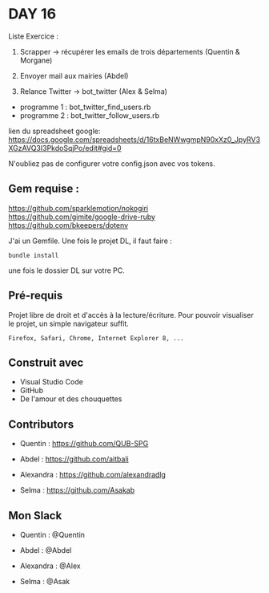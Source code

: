 # DAY 16
Liste Exercice :

1. Scrapper -> récupérer les emails de trois départements (Quentin & Morgane)


2. Envoyer mail aux mairies (Abdel)



3. Relance Twitter -> bot_twitter (Alex & Selma)
 - programme 1 : bot_twitter_find_users.rb  
 - programme 2 : bot_twitter_follow_users.rb
 
  lien du spreadsheet google: https://docs.google.com/spreadsheets/d/16txBeNWwgmpN90xXz0_JpyRV3XGzAVQ3I3PkdoSqjPo/edit#gid=0
    

N'oubliez pas de configurer votre config.json avec vos tokens.

## Gem requise :
https://github.com/sparklemotion/nokogiri
https://github.com/gimite/google-drive-ruby
https://github.com/bkeepers/dotenv

J'ai un Gemfile. Une fois le projet DL, il faut faire : 
```
bundle install
```
une fois le dossier DL sur votre PC. 

## Pré-requis

Projet libre de droit et d'accès à la lecture/écriture. 
Pour pouvoir visualiser le projet, un simple navigateur suffit.


```
Firefox, Safari, Chrome, Internet Explorer 8, ...
```

## Construit avec

* Visual Studio Code
* GitHub
* De l'amour et des chouquettes


## Contributors

* Quentin : https://github.com/QUB-SPG

* Abdel : https://github.com/aitbali

* Alexandra : https://github.com/alexandradlg

* Selma : https://github.com/Asakab


## Mon Slack

* Quentin : @Quentin

* Abdel : @Abdel

* Alexandra : @Alex

* Selma : @Asak




